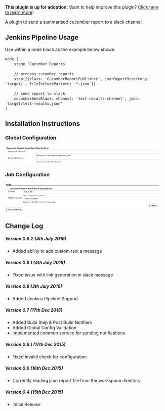 **This plugin is up for adoption.** Want to help improve this plugin?
[Click here to learn
more](http://localhost:8085/display/JENKINS/Adopt+a+Plugin "Adopt a Plugin")!

A plugin to send a summarised cucumber report to a slack channel.

## Jenkins Pipeline Usage

Use within a node block as the example below shows:

``` syntaxhighlighter-pre
node {
    stage 'Cucumber Reports'
 
    // process cucumber reports
    step([$class: 'CucumberReportPublisher', jsonReportDirectory: 'target/', fileIncludePattern: '*.json'])

    // send report to slack
    cucumberSendSlack: channel: 'test-results-channel', json: 'target/test-results.json' 
}
```

## Installation Instructions

### Global Configuration

![](docs/images/global_config.png)

### Job Configuration

![](docs/images/job_config.png)

## Change Log

##### Version 0.8.2 (4th July 2016)

-   Added ability to add custom text a message

##### Version 0.8.1 (4th July 2016)

-   Fixed issue with link generation in slack message

##### Version 0.8 (3th July 2016)

-   Added Jenkins Pipeline Support

##### Version 0.7 (17th Dec 2015)

-   Added Build Step & Post Build Notifiers
-   Added Global Config Validation
-   Implemented common service for sending notifications

##### Version 0.6.1 (17th Dec 2015)

-   Fixed invalid check for configuration

##### Version 0.6 (16th Dec 2015)

-   Correctly reading json report file from the workspace directory

##### Version 0.4 (15th Dec 2015)

-   Initial Release
